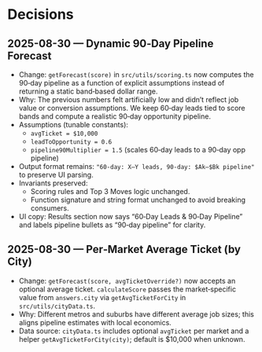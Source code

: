 # Decisions

## 2025-08-30 — Dynamic 90‑Day Pipeline Forecast

- Change: `getForecast(score)` in `src/utils/scoring.ts` now computes the 90‑day pipeline as a function of explicit assumptions instead of returning a static band‑based dollar range.
- Why: The previous numbers felt artificially low and didn’t reflect job value or conversion assumptions. We keep 60‑day leads tied to score bands and compute a realistic 90‑day opportunity pipeline.
- Assumptions (tunable constants):
  - `avgTicket = $10,000`
  - `leadToOpportunity = 0.6`
  - `pipeline90Multiplier = 1.5` (scales 60‑day leads to a 90‑day opp pipeline)
- Output format remains: `"60-day: X–Y leads, 90-day: $Ak–$Bk pipeline"` to preserve UI parsing.
- Invariants preserved:
  - Scoring rules and Top 3 Moves logic unchanged.
  - Function signature and string format unchanged to avoid breaking consumers.
- UI copy: Results section now says “60‑Day Leads & 90‑Day Pipeline” and labels pipeline bullets as “90‑day pipeline” for clarity.

## 2025-08-30 — Per‑Market Average Ticket (by City)

- Change: `getForecast(score, avgTicketOverride?)` now accepts an optional average ticket. `calculateScore` passes the market‑specific value from `answers.city` via `getAvgTicketForCity` in `src/utils/cityData.ts`.
- Why: Different metros and suburbs have different average job sizes; this aligns pipeline estimates with local economics.
- Data source: `cityData.ts` includes optional `avgTicket` per market and a helper `getAvgTicketForCity(city)`; default is $10,000 when unknown.
